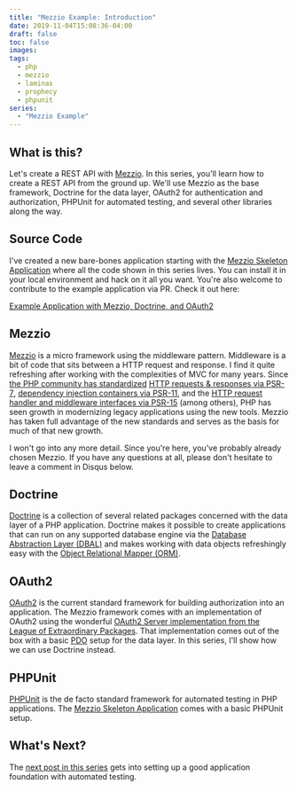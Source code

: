 ```yaml
---
title: "Mezzio Example: Introduction"
date: 2019-11-04T15:08:36-04:00
draft: false
toc: false
images:
tags:
  - php
  - mezzio
  - laminas
  - prophecy
  - phpunit
series:
  - "Mezzio Example"
---
```


## What is this?

Let's create a REST API with [Mezzio](https://docs.mezzio.dev/). In this series, you'll learn how to create a REST API from the ground up. We'll use Mezzio as the base framework, Doctrine for the data layer, OAuth2 for authentication and authorization, PHPUnit for automated testing, and several other libraries along the way.

## Source Code

I've created a new bare-bones application starting with the [Mezzio Skeleton Application](https://github.com/mezzio/mezzio-skeleton) where all the code shown in this series lives. You can install it in your local environment and hack on it all you want. You're also welcome to contribute to the example application via PR. Check it out here:

[Example Application with Mezzio, Doctrine, and OAuth2](https://github.com/marcguyer/mezzio-doctrine-oauth2-example)

## Mezzio

[Mezzio](https://docs.mezzio.dev/) is a micro framework using the middleware pattern. Middleware is a bit of code that sits between a HTTP request and response. I find it quite refreshing after working with the complexities of MVC for many years. Since [the PHP community has standardized](https://www.php-fig.org/psr/) [HTTP requests & responses via PSR-7](https://www.php-fig.org/psr/psr-7/), [dependency injection containers via PSR-11](https://www.php-fig.org/psr/psr-11/), and the [HTTP request handler and middleware interfaces via PSR-15](https://www.php-fig.org/psr/psr-15/) (among others), PHP has seen growth in modernizing legacy applications using the new tools. Mezzio has taken full advantage of the new standards and serves as the basis for much of that new growth.

I won't go into any more detail. Since you're here, you've probably already chosen Mezzio. If you have any questions at all, please don't hesitate to leave a comment in Disqus below.

## Doctrine

[Doctrine](https://www.doctrine-project.org/) is a collection of several related packages concerned with the data layer of a PHP application. Doctrine makes it possible to create applications that can run on any supported database engine via the [Database Abstraction Layer (DBAL)](https://www.doctrine-project.org/projects/dbal.html) and makes working with data objects refreshingly easy with the [Object Relational Mapper (ORM)](https://www.doctrine-project.org/projects/orm.html).

## OAuth2

[OAuth2](https://oauth.net/2/) is the current standard framework for building authorization into an application. The Mezzio framework comes with an implementation of OAuth2 using the wonderful [OAuth2 Server implementation from the League of Extraordinary Packages](https://oauth2.thephpleague.com/). That implementation comes out of the box with a basic [PDO](https://www.php.net/pdo) setup for the data layer. In this series, I'll show how we can use Doctrine instead.

## PHPUnit

[PHPUnit](https://phpunit.de/) is the de facto standard framework for automated testing in PHP applications. The [Mezzio Skeleton Application](https://github.com/mezzio/mezzio-skeleton) comes with a basic PHPUnit setup.

## What's Next?

The [next post in this series](/posts/mezzio-example/functional-testing) gets into setting up a good application foundation with automated testing.
